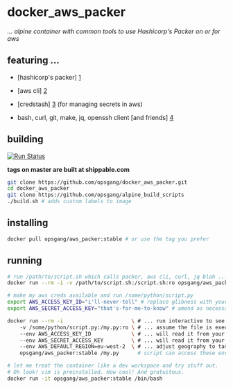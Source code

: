 [1]: https://www.packer.io/ "Hashicorp Packer"
[2]: http://docs.aws.amazon.com/cli/latest/reference "use aws apis from cmd line"
[3]: https://github.com/fugue/credstash "credstash - store and retrieve secrets in aws"
[4]: https://github.com/opsgang/alpine_build_scripts/blob/master/install_essentials.sh "common GNU tools useful for automation"
# docker\_aws\_packer

_... alpine container with common tools to use Hashicorp's Packer on or for aws_

## featuring ...

* [hashicorp's packer] [1]

* [aws cli] [2]

* [credstash] [3] (for managing secrets in aws)

* bash, curl, git, make, jq, openssh client [and friends] [4]

## building

[![Run Status](https://api.shippable.com/projects/5898f1a3cdbe190f000edcfd/badge?branch=master)](https://app.shippable.com/projects/5898f1a3cdbe190f000edcfd)

**tags on master are built at shippable.com**

```bash
git clone https://github.com/opsgang/docker_aws_packer.git
cd docker_aws_packer
git clone https://github.com/opsgang/alpine_build_scripts
./build.sh # adds custom labels to image
```

## installing

```bash
docker pull opsgang/aws_packer:stable # or use the tag you prefer
```

## running

```bash
# run /path/to/script.sh which calls packer, aws cli, curl, jq blah ...
docker run --rm -i -v /path/to/script.sh:/script.sh:ro opsgang/aws_packer:stable /script.sh
```

```bash
# make my aws creds available and run /some/python/script.py
export AWS_ACCESS_KEY_ID="i'll-never-tell" # replace glibness with your access key
export AWS_SECRET_ACCESS_KEY="that's-for-me-to-know" # amend as necessary

docker run --rm -i                      \ # ... run interactive to see stdout / stderr
    -v /some/python/script.py:/my.py:ro \ # ... assume the file is executable
    --env AWS_ACCESS_KEY_ID             \ # ... will read it from your env
    --env AWS_SECRET_ACCESS_KEY         \ # ... will read it from your env
    --env AWS_DEFAULT_REGION=eu-west-2  \ # ... adjust geography to taste
    opsgang/aws_packer:stable /my.py      # script can access these env vars
```

```bash
# let me treat the container like a dev workspace and try stuff out.
# Oh look! vim is preinstalled. How cool! And gratuitous.
docker run -it opsgang/aws_packer:stable /bin/bash
```

